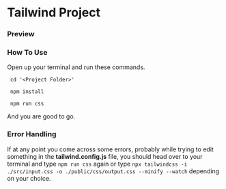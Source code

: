 # Tailwind Project


### Preview


### How To Use

 Open up your terminal and run these commands.
```
 cd '<Project Folder>'
```
```
 npm install
```
```
 npm run css
```

And you are good to go.

### Error Handling
If at any point you come across some errors, probably while trying to edit something in the **tailwind.config.js** file, you should head over to your terminal and type `npm run css` again or type `npx tailwindcss -i ./src/input.css -o ./public/css/output.css --minify --watch` depending on your choice.
